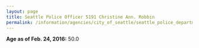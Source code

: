 ```yaml
---
layout: page
title: Seattle Police Officer 5191 Christine Ann. Robbin
permalink: /information/agencies/city_of_seattle/seattle_police_department/copbook/5191/
---
```


**Age as of Feb. 24, 2016:** 50.0
